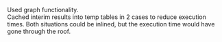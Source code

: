 Used graph functionality.<BR>
Cached interim results into temp tables in 2 cases to reduce execution times. Both situations could be inlined, but the execution time would have gone through the roof.